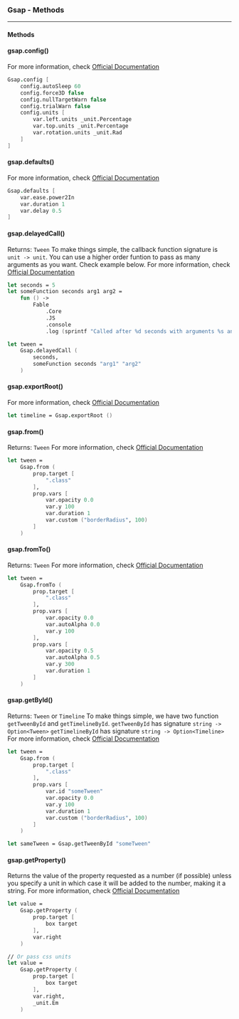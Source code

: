 ### Gsap - Methods
---

#### Methods
#### gsap.config()
For more information, check [Official Documentation](https://greensock.com/docs/v3/GSAP/gsap.config())
```fs
Gsap.config [
    config.autoSleep 60
    config.force3D false
    config.nullTargetWarn false
    config.trialWarn false
    config.units [
        var.left.units _unit.Percentage
        var.top.units _unit.Percentage
        var.rotation.units _unit.Rad
    ]
]
```
#### gsap.defaults()
For more information, check [Official Documentation](https://greensock.com/docs/v3/GSAP/gsap.defaults())
```fs
Gsap.defaults [
    var.ease.power2In
    var.duration 1
    var.delay 0.5
]
```

#### gsap.delayedCall()
Returns: `Tween`
To make things simple, the callback function signature is `unit -> unit`.
You can use a higher order funtion to pass as many arguments as you want. 
Check example below.
For more information, check [Official Documentation](https://greensock.com/docs/v3/GSAP/gsap.delayedCall())
```fs
let seconds = 5 
let someFunction seconds arg1 arg2 = 
    fun () -> 
        Fable
            .Core
            .JS
            .console
            .log (sprintf "Called after %d seconds with arguments %s and %s" seconds arg1 arg2)

let tween = 
    Gsap.delayedCall (
        seconds, 
        someFunction seconds "arg1" "arg2"
    )
```

#### gsap.exportRoot()
For more information, check [Official Documentation](https://greensock.com/docs/v3/GSAP/gsap.exportRoot())
```fs
let timeline = Gsap.exportRoot ()
```

#### gsap.from()
Returns: `Tween`
For more information, check [Official Documentation](https://greensock.com/docs/v3/GSAP/gsap.from())
```fs
let tween = 
    Gsap.from (
        prop.target [ 
            ".class" 
        ],
        prop.vars [
            var.opacity 0.0
            var.y 100
            var.duration 1
            var.custom ("borderRadius", 100)
        ]
    )
```

#### gsap.fromTo()
Returns: `Tween`
For more information, check [Official Documentation](https://greensock.com/docs/v3/GSAP/gsap.fromTo())
```fs
let tween = 
    Gsap.fromTo (
        prop.target [ 
            ".class" 
        ],
        prop.vars [
            var.opacity 0.0
            var.autoAlpha 0.0
            var.y 100
        ],
        prop.vars [
            var.opacity 0.5
            var.autoAlpha 0.5
            var.y 300
            var.duration 1
        ]
    )
```

#### gsap.getById()
Returns: `Tween` or `Timeline`
To make things simple, we have two function `getTweenById` and `getTimelineById`.
`getTweenById` has signature `string -> Option<Tween>`
`getTimelineById` has signature `string -> Option<Timeline>`
For more information, check [Official Documentation](https://greensock.com/docs/v3/GSAP/gsap.getById())
```fs
let tween = 
    Gsap.from (
        prop.target [ 
            ".class" 
        ],
        prop.vars [
            var.id "someTween"
            var.opacity 0.0
            var.y 100
            var.duration 1
            var.custom ("borderRadius", 100)
        ]
    )

let sameTween = Gsap.getTweenById "someTween"
```

#### gsap.getProperty()
Returns the value of the property requested as a number (if possible) unless you specify a unit in which case it will be added to the number, making it a string. 
For more information, check [Official Documentation](https://greensock.com/docs/v3/GSAP/gsap.getProperty())
```fs
let value = 
    Gsap.getProperty (
        prop.target [
            box target
        ],
        var.right
    )

// Or pass css units
let value = 
    Gsap.getProperty (
        prop.target [
            box target
        ],
        var.right,
        _unit.Em
    ) 
```
